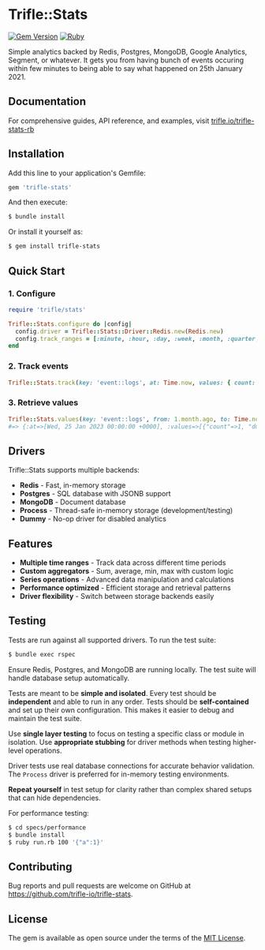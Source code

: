 # Trifle::Stats

[![Gem Version](https://badge.fury.io/rb/trifle-stats.svg)](https://rubygems.org/gems/trifle-stats)
[![Ruby](https://github.com/trifle-io/trifle-stats/workflows/Ruby/badge.svg?branch=main)](https://github.com/trifle-io/trifle-stats)

Simple analytics backed by Redis, Postgres, MongoDB, Google Analytics, Segment, or whatever. It gets you from having bunch of events occuring within few minutes to being able to say what happened on 25th January 2021.

## Documentation

For comprehensive guides, API reference, and examples, visit [trifle.io/trifle-stats-rb](https://trifle.io/trifle-stats-rb)

## Installation

Add this line to your application's Gemfile:

```ruby
gem 'trifle-stats'
```

And then execute:

```bash
$ bundle install
```

Or install it yourself as:

```bash
$ gem install trifle-stats
```

## Quick Start

### 1. Configure

```ruby
require 'trifle/stats'

Trifle::Stats.configure do |config|
  config.driver = Trifle::Stats::Driver::Redis.new(Redis.new)
  config.track_ranges = [:minute, :hour, :day, :week, :month, :quarter, :year]
end
```

### 2. Track events

```ruby
Trifle::Stats.track(key: 'event::logs', at: Time.now, values: { count: 1, duration: 2.11 })
```

### 3. Retrieve values

```ruby
Trifle::Stats.values(key: 'event::logs', from: 1.month.ago, to: Time.now, range: :day)
#=> {:at=>[Wed, 25 Jan 2023 00:00:00 +0000], :values=>[{"count"=>1, "duration"=>2.11}]}
```

## Drivers

Trifle::Stats supports multiple backends:

- **Redis** - Fast, in-memory storage
- **Postgres** - SQL database with JSONB support  
- **MongoDB** - Document database
- **Process** - Thread-safe in-memory storage (development/testing)
- **Dummy** - No-op driver for disabled analytics

## Features

- **Multiple time ranges** - Track data across different time periods
- **Custom aggregators** - Sum, average, min, max with custom logic
- **Series operations** - Advanced data manipulation and calculations
- **Performance optimized** - Efficient storage and retrieval patterns
- **Driver flexibility** - Switch between storage backends easily

## Testing

Tests are run against all supported drivers. To run the test suite:

```bash
$ bundle exec rspec
```

Ensure Redis, Postgres, and MongoDB are running locally. The test suite will handle database setup automatically.

Tests are meant to be **simple and isolated**. Every test should be **independent** and able to run in any order. Tests should be **self-contained** and set up their own configuration. This makes it easier to debug and maintain the test suite.

Use **single layer testing** to focus on testing a specific class or module in isolation. Use **appropriate stubbing** for driver methods when testing higher-level operations.

Driver tests use real database connections for accurate behavior validation. The `Process` driver is preferred for in-memory testing environments.

**Repeat yourself** in test setup for clarity rather than complex shared setups that can hide dependencies.

For performance testing:

```bash
$ cd specs/performance
$ bundle install
$ ruby run.rb 100 '{"a":1}'
```

## Contributing

Bug reports and pull requests are welcome on GitHub at https://github.com/trifle-io/trifle-stats.

## License

The gem is available as open source under the terms of the [MIT License](https://opensource.org/licenses/MIT).
